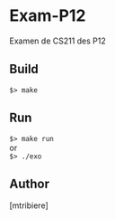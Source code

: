 # Exam-P12
Examen de CS211 des P12

## Build
``
$> make
``

## Run
``
$> make run
``  
or  
``
$> ./exo
``

## Author
[mtribiere]
